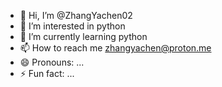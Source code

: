 - 👋 Hi, I’m @ZhangYachen02
- 👀 I’m interested in python
- 🌱 I’m currently learning python
- 📫 How to reach me zhangyachen@proton.me
- 😄 Pronouns: ...
- ⚡ Fun fact: ...

<!---
ZhangYachen02/ZhangYachen02 is a ✨ special ✨ repository because its `README.md` (this file) appears on your GitHub profile.
You can click the Preview link to take a look at your changes.
--->
